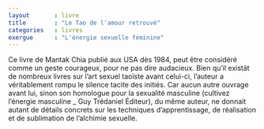 ```yaml
---
layout       : livre
title        : "Le Tao de l'amour retrouvé"
categories   : livres
exergue      : "L'énergie sexuelle féminine"
---
```


Ce livre de Mantak Chia publié aux USA dès 1984, peut être considéré comme un geste courageux, pour ne pas dire audacieux. Bien qu’il existât de nombreux livres sur l’art sexuel taoïste avant celui-ci, l’auteur a véritablement rompu le silence tacite des initiés. Car aucun autre ouvrage avant  lui, sinon son homologue pour la sexualité masculine (cultivez  l’énergie masculine _ Guy Trédaniel Éditeur), du même auteur, ne donnait autant de détails concrets sur les techniques d’apprentissage, de réalisation et de sublimation de l’alchimie sexuelle.

